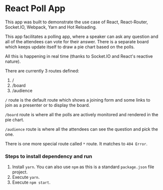 # React Poll App

This app was built to demonstrate the use case of React, React-Router, Socket.IO, Webpack, Yarn and Hot Reloading.

This app facilitates a polling app, where a speaker can ask any question and all of the attendees can vote for their answer. There is a separate board which keeps update itself to draw a pie chart based on the polls.

All this is happening in real time (thanks to Socket.IO and React's reactive nature).

There are currently 3 routes defined:

  1. /
  2. /board
  3. /audience

`/` route is the default route which shows a joining form and some links to join as a presenter or to display the board.

`/board` route is where all the polls are actively monitored and rendered in the pie chart.

`/audience` route is where all the attendees can see the question and pick the one.

There is one more special route called `*` route. It matches to `404 Error`.

### Steps to install dependency and run

1. Install `yarn`. You can also use `npm` as this is a standard `package.json` file project.
2. Execute `yarn`.
3. Execute `npm start`.



